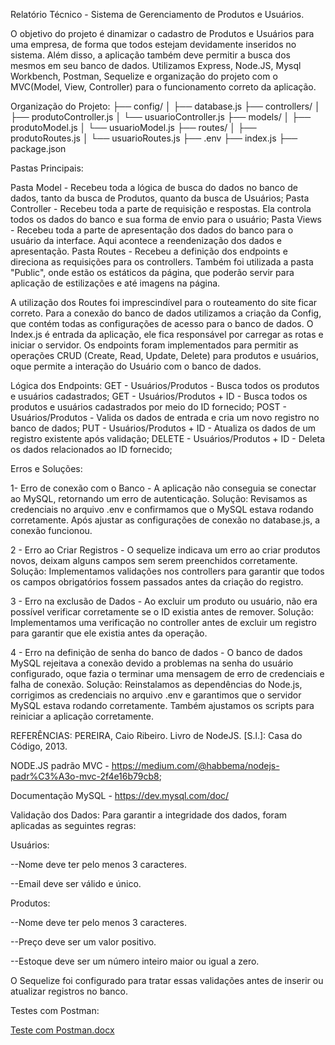 Relatório Técnico - Sistema de Gerenciamento de Produtos e Usuários.

O objetivo do projeto é dinamizar o cadastro de Produtos e Usuários para uma empresa, de forma que todos estejam devidamente inseridos no sistema. Além disso, a aplicação também deve permitir a busca dos mesmos em seu banco de dados. Utilizamos Express, Node.JS, Mysql Workbench, Postman, Sequelize e organização do projeto com o MVC(Model, View, Controller) para o funcionamento correto da aplicação.

Organização do Projeto: ├── config/ │ ├── database.js ├── controllers/ │ ├── produtoController.js │ └── usuarioController.js ├── models/ │ ├── produtoModel.js │ └── usuarioModel.js ├── routes/ │ ├── produtoRoutes.js │ └── usuarioRoutes.js ├── .env ├── index.js ├── package.json

Pastas Principais:

Pasta Model - Recebeu toda a lógica de busca do dados no banco de dados, tanto da busca de Produtos, quanto da busca de Usuários; Pasta Controller - Recebeu toda a parte de requisição e respostas. Ela controla todos os dados do banco e sua forma de envio para o usuário; Pasta Views - Recebeu toda a parte de apresentação dos dados do banco para o usuário da interface. Aqui acontece a reendenização dos dados e apresentação. Pasta Routes - Recebeu a definição dos endpoints e direciona as requisições para os controllers. Também foi utilizada a pasta "Public", onde estão os estáticos da página, que poderão servir para aplicação de estilizações e até imagens na página.

A utilização dos Routes foi imprescindível para o routeamento do site ficar correto. Para a conexão do banco de dados utilizamos a criação da Config, que contém todas as configurações de acesso para o banco de dados. O Index.js é entrada da aplicação, ele fica responsável por carregar as rotas e iniciar o servidor. Os endpoints foram implementados para permitir as operações CRUD (Create, Read, Update, Delete) para produtos e usuários, oque permite a interação do Usuário com o banco de dados.

Lógica dos Endpoints: GET - Usuários/Produtos - Busca todos os produtos e usuários cadastrados; GET - Usuários/Produtos + ID - Busca todos os produtos e usuários cadastrados por meio do ID fornecido; POST - Usuários/Produtos - Valida os dados de entrada e cria um novo registro no banco de dados; PUT - Usuários/Produtos + ID - Atualiza os dados de um registro existente após validação; DELETE - Usuários/Produtos + ID - Deleta os dados relacionados ao ID fornecido;

Erros e Soluções:

1- Erro de conexão com o Banco - A aplicação não conseguia se conectar ao MySQL, retornando um erro de autenticação. Solução: Revisamos as credenciais no arquivo .env e confirmamos que o MySQL estava rodando corretamente. Após ajustar as configurações de conexão no database.js, a conexão funcionou.

2 - Erro ao Criar Registros - O sequelize indicava um erro ao criar produtos novos, deixam alguns campos sem serem preenchidos corretamente. Solução: Implementamos validações nos controllers para garantir que todos os campos obrigatórios fossem passados antes da criação do registro.

3 - Erro na exclusão de Dados - Ao excluir um produto ou usuário, não era possível verificar corretamente se o ID existia antes de remover. Solução: Implementamos uma verificação no controller antes de excluir um registro para garantir que ele existia antes da operação.

4 - Erro na definição de senha do banco de dados - O banco de dados MySQL rejeitava a conexão devido a problemas na senha do usuário configurado, oque fazia o terminar uma mensagem de erro de credenciais e falha de conexão. Solução: Reinstalamos as dependências do Node.js, corrigimos as credenciais no arquivo .env e garantimos que o servidor MySQL estava rodando corretamente. Também ajustamos os scripts para reiniciar a aplicação corretamente.

REFERÊNCIAS: PEREIRA, Caio Ribeiro. Livro de NodeJS. [S.l.]: Casa do Código, 2013.

NODE.JS padrão MVC - https://medium.com/@habbema/nodejs-padr%C3%A3o-mvc-2f4e16b79cb8;

Documentação MySQL - https://dev.mysql.com/doc/

Validação dos Dados:
Para garantir a integridade dos dados, foram aplicadas as seguintes regras:

Usuários:

--Nome deve ter pelo menos 3 caracteres.

--Email deve ser válido e único.

Produtos:

--Nome deve ter pelo menos 3 caracteres.

--Preço deve ser um valor positivo.

--Estoque deve ser um número inteiro maior ou igual a zero.

O Sequelize foi configurado para tratar essas validações antes de inserir ou atualizar registros no banco.

Testes com Postman:

[Teste com Postman.docx](https://github.com/user-attachments/files/19598078/Teste.com.Postman.docx)
